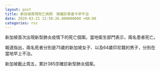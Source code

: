 ```yaml
---
layout: post
title: 新加坡首現死亡病例　兩確診患者今早不治
date: 2020-03-21 12:50:26.000000000 +08:00
categories: rss
---
```


新加坡首次出現新型肺炎疫情下的死亡個案。當地衛生部門表示，兩名患者死亡。

報道指出，兩名死者分別是75歲的新加坡女子、以及64歲印尼籍的男子，分別在當地早上不治。

新加坡截止周五，累計385宗確診新型肺炎個案。
